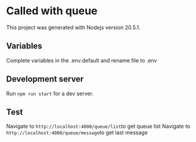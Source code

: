 # Called with queue

This project was generated with Nodejs version 20.5.1.

## Variables

Complete variables in the .env.default and rename file to .env

## Development server

Run `npm run start` for a dev server.

## Test

Navigate to `http://localhost:4000/queue/list`to get queue list
Navigate to `http://localhost:4000/queue/message`to get last message

